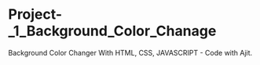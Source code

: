 # Project-_1_Background_Color_Chanage
Background Color Changer With HTML, CSS, JAVASCRIPT - Code with Ajit.
